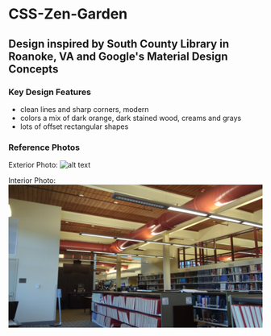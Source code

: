 # **CSS-Zen-Garden**

## Design inspired by South County Library in Roanoke, VA and Google's Material Design Concepts

### Key Design Features
- clean lines and sharp corners, modern
- colors a mix of dark orange, dark stained wood, creams and grays
- lots of offset rectangular shapes

### Reference Photos

Exterior Photo:
![alt text](http://roanokecountyva.gov/images/Facilities/5/___SoCo%20Exterior%20Credit%20Closer%20Linda%20Diane%20Colip.jpg "South County Library Exterior")

Interior Photo: 
![alt text](/assets/interior.jpg "South County Library Interior")